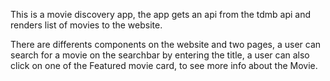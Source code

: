 This is a movie discovery app, the app gets an api from the tdmb api and renders list of movies to the website.

There are differents components on the website and two pages, a user can search for a movie on the searchbar by entering the title, a user can also click on one of the Featured movie card, to see more info about the Movie.